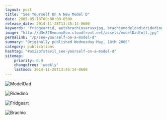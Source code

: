```yaml
---
layout: post
title: "See Yourself On A New Model D"
date: 2005-05-18T00:00:00-0500
release_date: 2014-11-28T13:45:14-0600
keywords: "fridgeartid, aetsbrachiosarusxjpg, brachiomodeldadidridedinoidfridgeartidbrachioid, aetsfridgeartjpg, ridedinoid"
image: "http://d3e878vmunx8cm.cloudfront.net/assets/modelDadfull.jpg"
permalink: "/p/see-yourself-on-a-model-d"
summary: "Originally published Wednesday May, 18th 2005"
category: publications
hashtag: "#axisofstevil_see-yourself-on-a-model-d"
sitemap:
    priority: 0.9
    changefreq: 'weekly'
    lastmod: 2014-11-28T13:45:14-0600
---
```


[id_1]: http://d3e878vmunx8cm.cloudfront.net/assets/modelDadfull.jpg "ModelDad"[id_2]: http://d3e878vmunx8cm.cloudfront.net/assets/ridedinofull.jpg "Ridedino"[id_3]: http://d3e878vmunx8cm.cloudfront.net/assets/fridgeart.jpg "Fridgeart"[id_4]: http://d3e878vmunx8cm.cloudfront.net/assets/Brachiosarus1600x1280.jpg "Brachio"
![ModelDad][id_1]

![Ridedino][id_2]

![Fridgeart][id_3]

![Brachio][id_4]
